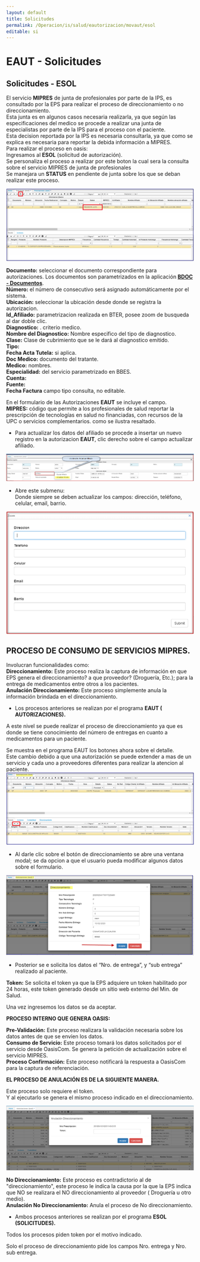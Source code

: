 ```yaml
---
layout: default
title: Solicitudes
permalink: /Operacion/is/salud/eautorizacion/movaut/esol
editable: si
---
```


# EAUT - Solicitudes  

## Solicitudes - ESOL  

El servicio **MIPRES** de junta de profesionales por parte de la IPS, es consultado por la EPS para realizar el proceso de direccionamiento o no direccionamiento.	
Esta junta es en algunos casos necesaria realizarla, ya que según las especificaciones del medico se procede a realizar una junta de especialistas por parte de la IPS para el proceso con el paciente.	 
Esta decision reportada por la IPS es necesaria consultarla, ya que como se explica es necesaria para reportar la debida información a MIPRES.	
Para realizar el proceso en oasis:	
Ingresamos al **ESOL**  (solicitud de autorización).  
Se personaliza el proceso a realizar por este boton la cual sera la consulta sobre el servicio MIPRES de junta de profesionales	 
Se manejara un **STATUS** en pendiente de junta sobre los que se deban realizar este proceso.  

![](esol1.png)  





**Documento:** seleccionar el documento correspondiente para autorizaciones. Los documentos son parametrizados en la aplicación [**BDOC - Documentos**](http://docs.oasiscom.com/Operacion/common/bsistema/bdoc).  
**Número:** el número de consecutivo será asignado automáticamente por el sistema.  
**Ubicación:** seleccionar la ubicación desde donde se registra la autorizacion.  
**Id_Afiliado:** parametrizacion realizada en BTER, posee zoom de busqueda al dar doble clic.  
**Diagnostico:** .  criterio medico.  
**Nombre del Diagnostico:** Nombre especifico del tipo de diagnostico.  
**Clase:** Clase de cubrimiento que se le dará al diagnostico emitido.  
**Tipo:**  
**Fecha Acta Tutela:** si aplica.  
**Doc Medico:** documento del tratante.  
**Medico:**  nombres.  
**Especialidad:**  del servicio parametrizado en BBES.  
**Cuenta:**  
**Fuente:**  
**Fecha Factura**  campo tipo consulta, no editable.  

En el formulario de las Autorizaciones  **EAUT** se incluye el campo.  
**MIPRES:** código que permite a los profesionales de salud reportar la prescripción de tecnologías en salud no financiadas, con recursos de la UPC o servicios complementarios. como se ilustra resaltado.  

* Para actualizar los datos del afiliado se procede a insertar un nuevo registro en la autorizacion **EAUT**, clic derecho sobre el campo actualizar afiliado.  

![](eaut3.png)  
* Abre este submenu:  
	Donde siempre se deben actualizar los campos: dirección, teléfono, celular, email, barrio.  
    
![](eaut4.png)  

## PROCESO DE CONSUMO DE SERVICIOS MIPRES. ##  
Involucran funcionalidades como:  
**Direccionamiento:** Este proceso realiza la captura de información en que EPS genera el direccionamiento? a que proveedor? (Droguería, Etc.); para la entrega de medicamentos entre otros a los pacientes.  
**Anulación Direccionamiento:** Este proceso simplemente anula la información brindada en el direccionamiento.  

* Los procesos anteriores se realizan por el programa **EAUT ( AUTORIZACIONES).**  

A este nivel se puede realizar el proceso de direccionamiento ya que es donde se tiene conocimiento del número de entregas en cuanto a medicamentos para un paciente.  

Se muestra en el programa EAUT los botones ahora sobre el detalle.  
Este cambio debido a que una autorización se puede extender a mas de un servicio y cada uno a proveedores diferentes para realizar la atencion al paciente.  
![](mipres2.png)  



* Al darle clic sobre el botón de direccionamiento se abre una ventana modal; se da opcion a que el usuario pueda modificar algunos datos sobre el formulario.  

![](MIPRES3.png)  

* Posterior se e solicita los datos el “Nro. de entrega”, y “sub entrega” realizado al paciente.	 

**Token:** Se solicita el token ya que la EPS adquiere un token habilitado por 24 horas, este token generado desde un sitio web externo del Min. de Salud.  

Una vez ingresemos los datos se da aceptar.  

**PROCESO INTERNO QUE GENERA OASIS:**	  

**Pre-Validación:** Este proceso realizara la validación necesaria sobre los datos antes de que se envíen los datos.  
**Consumo de Servicio:** Este proceso tomará los datos solicitados por el servicio desde OasisCom. Se genera la petición de actualización sobre el servicio MIPRES.   
**Proceso Confirmación:** Este proceso notificará la respuesta a OasisCom para la captura de referenciación.  

**EL PROCESO DE ANULACIÓN ES DE LA SIGUIENTE MANERA.**  

Este proceso solo requiere el token.  
Y al ejecutarlo se genera el mismo proceso indicado en el direccionamiento.  

![](eaut9.png)  

**No Direccionamiento:** Este proceso es contradictorio al de "direccionamiento", este proceso le indica la causa por la que la EPS indica que NO se realizara el NO direccionamiento al proveedor ( Droguería u otro medio).  
**Anulación No Direccionamiento:** Anula el proceso de No direccionamiento.  

* Ambos procesos anteriores se realizan por el programa **ESOL (SOLICITUDES).**  

Todos los procesos piden token por el motivo indicado.  

Solo el proceso de direccionamiento pide los campos Nro. entrega y Nro. sub entrega.  
















